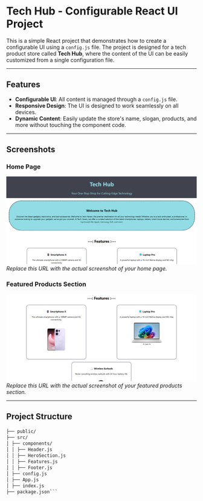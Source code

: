 # Tech Hub - Configurable React UI Project

This is a simple React project that demonstrates how to create a configurable UI using a `config.js` file. The project is designed for a tech product store called **Tech Hub**, where the content of the UI can be easily customized from a single configuration file.

---

## Features
- **Configurable UI**: All content is managed through a `config.js` file.
- **Responsive Design**: The UI is designed to work seamlessly on all devices.
- **Dynamic Content**: Easily update the store's name, slogan, products, and more without touching the component code.

---

## Screenshots

### Home Page
![Home Page](./src/Assets/image.png)  
*Replace this URL with the actual screenshot of your home page.*

### Featured Products Section
![Featured Products](./src/Assets/image2.png)  
*Replace this URL with the actual screenshot of your featured products section.*

---

## Project Structure

```configui/
├── public/
├── src/
│ ├── components/
│ │ ├── Header.js
│ │ ├── HeroSection.js
│ │ ├── Features.js
│ │ ├── Footer.js
│ ├── config.js
│ ├── App.js
│ ├── index.js
├── package.json```